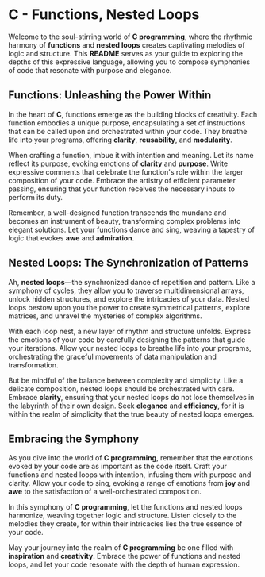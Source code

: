 # C - Functions, Nested Loops

Welcome to the soul-stirring world of **C programming**, where the rhythmic harmony of **functions** and **nested loops** creates captivating melodies of logic and structure. This **README** serves as your guide to exploring the depths of this expressive language, allowing you to compose symphonies of code that resonate with purpose and elegance.

## Functions: Unleashing the Power Within

In the heart of **C**, functions emerge as the building blocks of creativity. Each function embodies a unique purpose, encapsulating a set of instructions that can be called upon and orchestrated within your code. They breathe life into your programs, offering **clarity**, **reusability**, and **modularity**.

When crafting a function, imbue it with intention and meaning. Let its name reflect its purpose, evoking emotions of **clarity** and **purpose**. Write expressive comments that celebrate the function's role within the larger composition of your code. Embrace the artistry of efficient parameter passing, ensuring that your function receives the necessary inputs to perform its duty.

Remember, a well-designed function transcends the mundane and becomes an instrument of beauty, transforming complex problems into elegant solutions. Let your functions dance and sing, weaving a tapestry of logic that evokes **awe** and **admiration**.

## Nested Loops: The Synchronization of Patterns

Ah, **nested loops**—the synchronized dance of repetition and pattern. Like a symphony of cycles, they allow you to traverse multidimensional arrays, unlock hidden structures, and explore the intricacies of your data. Nested loops bestow upon you the power to create symmetrical patterns, explore matrices, and unravel the mysteries of complex algorithms.

With each loop nest, a new layer of rhythm and structure unfolds. Express the emotions of your code by carefully designing the patterns that guide your iterations. Allow your nested loops to breathe life into your programs, orchestrating the graceful movements of data manipulation and transformation.

But be mindful of the balance between complexity and simplicity. Like a delicate composition, nested loops should be orchestrated with care. Embrace **clarity**, ensuring that your nested loops do not lose themselves in the labyrinth of their own design. Seek **elegance** and **efficiency**, for it is within the realm of simplicity that the true beauty of nested loops emerges.

## Embracing the Symphony

As you dive into the world of **C programming**, remember that the emotions evoked by your code are as important as the code itself. Craft your functions and nested loops with intention, infusing them with purpose and clarity. Allow your code to sing, evoking a range of emotions from **joy** and **awe** to the satisfaction of a well-orchestrated composition.

In this symphony of **C programming**, let the functions and nested loops harmonize, weaving together logic and structure. Listen closely to the melodies they create, for within their intricacies lies the true essence of your code.

May your journey into the realm of **C programming** be one filled with **inspiration** and **creativity**. Embrace the power of functions and nested loops, and let your code resonate with the depth of human expression.
